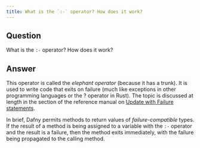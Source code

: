 ```yaml
---
title: What is the `:-` operator? How does it work?
---
```


## Question

What is the `:-` operator? How does it work?

## Answer

This operator is called the _elephant operator_ (because it has a trunk).
It is used to write code that exits on failure (much like exceptions in other programming languages or the ? operator in Rust).
The topic is discussed at length in
the section of the reference manual on [Update with Failure statements](../DafnyRef/DafnyRef#sec-update-failure).

In brief, Dafny permits methods to return values of _failure-compatible_ types. If the result of a method is being assigned to a variable with the `:-` operator and the result is a failure, then the method exits immediately, with the failure being propagated to the calling method.
